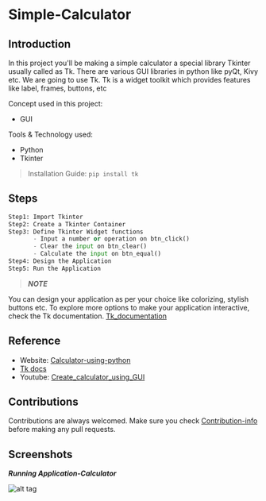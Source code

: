 # Simple-Calculator
## Introduction
In this project you'll be making a simple calculator a special library Tkinter usually called as Tk.
There are various GUI libraries in python like pyQt, Kivy etc. We are going to use Tk.
Tk is a widget toolkit which provides features like label, frames, buttons, etc

Concept used in this project:
* GUI


Tools & Technology used:
* Python
* Tkinter

>Installation Guide: ``pip install tk``

## Steps
```Python
Step1: Import Tkinter
Step2: Create a Tkinter Container
Step3: Define Tkinter Widget functions
       - Input a number or operation on btn_click()
       - Clear the input on btn_clear()
       - Calculate the input on btn_equal()
Step4: Design the Application
Step5: Run the Application
```
>***NOTE*** 

You can design your application as per your choice like colorizing, stylish buttons etc.
To explore more options to make your application interactive, check the Tk documentation.
[Tk_documentation](https://github.com/ColonelAVP/Calculator-using-Tkinter/blob/master/Tkinter_docs.py)


## Reference 
* Website: [Calculator-using-python](https://www.activestate.com/resources/quick-reads/how-to-create-a-calculator-in-python-tkinter)
* [Tk docs](https://github.com/ColonelAVP/Calculator-using-Tkinter/blob/master/Tkinter_docs.py)
* Youtube: [Create_calculator_using_GUI](https://www.youtube.com/watch?v=9WPmxH4RRZ0&t=360s)

## Contributions
Contributions are always welcomed. Make sure you check [Contribution-info](https://github.com/ColonelAVP/Calculator-using-Tkinter/blob/master/Contribution.md) before making any pull requests.

## Screenshots
***Running Application-Calculator***

![alt tag](https://user-images.githubusercontent.com/78366601/119502995-20e4ce80-bd88-11eb-84b4-d4881e401699.png)


